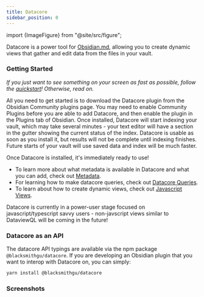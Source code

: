 ```yaml
---
title: Datacore
sidebar_position: 0
---
```

import {ImageFigure} from "@site/src/figure";

Datacore is a power tool for [Obsidian.md](https://obsidian.md), allowing you to create dynamic views that gather and edit data from the files in your vault.

### Getting Started

*If you just want to see something on your screen as fast as possible, follow the [quickstart](quickstart.md)! Otherwise, read on.*

All you need to get started is to download the Datacore plugin from the Obsidian Community plugins page. You may need to enable
Community Plugins before you are able to add Datacore, and then enable the plugin in the Plugins tab of Obsidian. Once installed, Datacore
will start indexing your vault, which may take several minutes - your text editor will have a section in the
gutter showing the current status of the index. Datacore is usable as soon as you install it, but results will not be complete
until indexing finishes. Future starts of your vault will use saved data and index will be much faster.

Once Datacore is installed, it's immediately ready to use!

- To learn more about what metadata is available in Datacore and what you can add, check out [Metadata](data/index.md).
- For learning how to make datacore queries, check out [Datacore Queries](data/query.md).
- To learn about how to create dynamic views, check out [Javascript Views](code-views/index.md).

Datacore is currently in a power-user stage focused on javascript/typescript savvy users - non-javscript views similar to DataviewQL
will be coming in the future!

### Datacore as an API

The datacore API typings are available via the npm package `@blacksmithgu/datacore`. If you are developing an Obsidian
plugin that you want to interop with Datacore on, you can simply:

```bash
yarn install @blacksmithgu/datacore
```

### Screenshots

<ImageFigure
    src="img/screenshots/game-list-example-blacksmithgu.png"
    caption="@blacksmithgu's view for sorting games he has played - these all come with his recommendation."/>